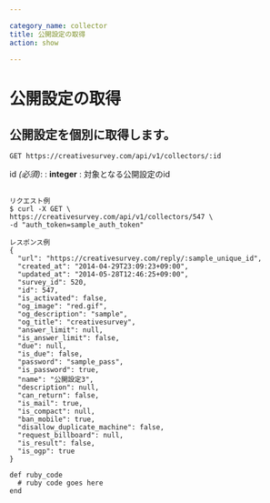 ```yaml
---

category_name: collector
title: 公開設定の取得
action: show

---
```


# 公開設定の取得

## 公開設定を個別に取得します。

`GET https://creativesurvey.com/api/v1/collectors/:id`

id _(必須)_:
: __integer__
: 対象となる公開設定のid
 
~~~

リクエスト例
$ curl -X GET \
https://creativesurvey.com/api/v1/collectors/547 \
-d "auth_token=sample_auth_token"

レスポンス例
{
  "url": "https://creativesurvey.com/reply/:sample_unique_id",
  "created_at": "2014-04-29T23:09:23+09:00",
  "updated_at": "2014-05-28T12:46:25+09:00",
  "survey_id": 520,
  "id": 547,
  "is_activated": false,
  "og_image": "red.gif",
  "og_description": "sample",
  "og_title": "creativesurvey",
  "answer_limit": null,
  "is_answer_limit": false,
  "due": null,
  "is_due": false,
  "password": "sample_pass",
  "is_password": true,
  "name": "公開設定3",
  "description": null,
  "can_return": false,
  "is_mail": true,
  "is_compact": null,
  "ban_mobile": true,
  "disallow_duplicate_machine": false,
  "request_billboard": null,
  "is_result": false,
  "is_ogp": true
}

~~~


~~~
def ruby_code
  # ruby code goes here
end
~~~

　
　

